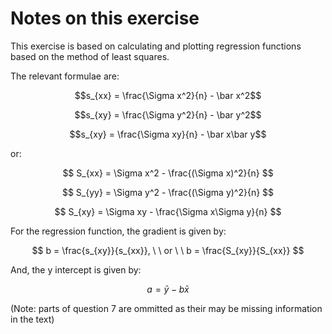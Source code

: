 # Notes on this exercise

This exercise is based on calculating and plotting regression functions based on the method of least squares. 

The relevant formulae are:

$$s_{xx} = \frac{\Sigma x^2}{n} - \bar x^2$$

$$s_{xy} = \frac{\Sigma y^2}{n} - \bar y^2$$

$$s_{xy} = \frac{\Sigma xy}{n} - \bar x\bar y$$

or:

$$ S_{xx} = \Sigma x^2 - \frac{(\Sigma x)^2}{n} $$

$$ S_{yy} = \Sigma y^2 - \frac{(\Sigma y)^2}{n} $$

$$ S_{xy} = \Sigma xy - \frac{\Sigma x\Sigma y}{n} $$

For the regression function, the gradient is given by:

$$ b = \frac{s_{xy}}{s_{xx}}, \ \ or \ \ b = \frac{S_{xy}}{S_{xx}} $$

And, the y intercept is given by:

$$ a = \bar y - b\bar x $$

(Note: parts of question 7 are ommitted as their may be missing information in the text)
